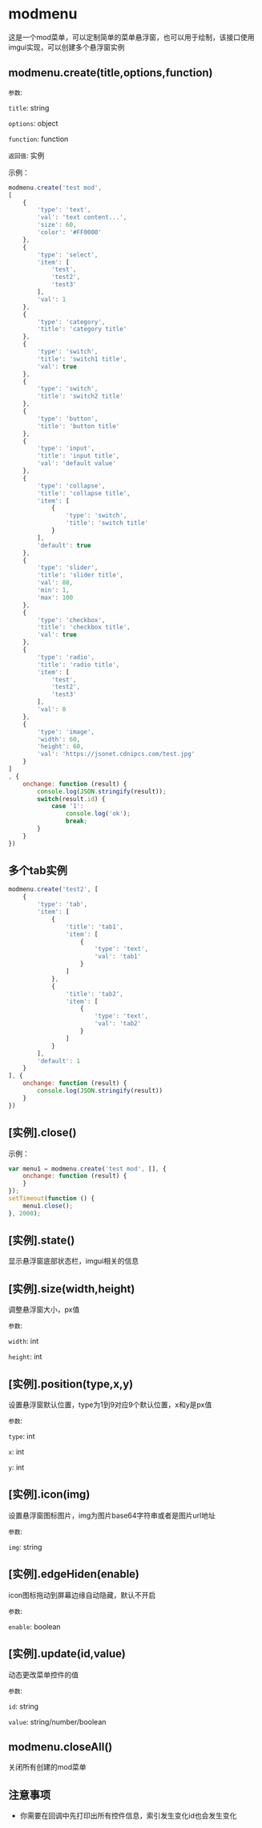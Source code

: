 # modmenu

这是一个mod菜单，可以定制简单的菜单悬浮窗，也可以用于绘制，该接口使用imgui实现，可以创建多个悬浮窗实例

## modmenu.create(title,options,function)

`参数`:

`title`: string

`options`: object

`function`: function

`返回值`: 实例

示例：

```javascript
modmenu.create('test mod',
[
    {
        'type': 'text',
        'val': 'text content...',
        'size': 60,
        'color': '#FF0000'
    },
    {
        'type': 'select',
        'item': [
            'test',
            'test2',
            'test3'
        ],
        'val': 1
    },
    {
        'type': 'category',
        'title': 'category title'
    },
    {
        'type': 'switch',
        'title': 'switch1 title',
        'val': true
    },
    {
        'type': 'switch',
        'title': 'switch2 title'
    },
    {
        'type': 'button',
        'title': 'button title'
    },
    {
        'type': 'input',
        'title': 'input title',
        'val': 'default value'
    },
    {
        'type': 'collapse',
        'title': 'collapse title',
        'item': [
            {
                'type': 'switch',
                'title': 'switch title'
            }
        ],
        'default': true
    },
    {
        'type': 'slider',
        'title': 'slider title',
        'val': 88,
        'min': 1,
        'max': 100
    },
    {
        'type': 'checkbox',
        'title': 'checkbox title',
        'val': true
    },
    {
        'type': 'radio',
        'title': 'radio title',
        'item': [
            'test',
            'test2',
            'test3'
        ],
        'val': 0
    },
    {
        'type': 'image',
        'width': 60,
        'height': 60,
        'val': 'https://jsonet.cdnipcs.com/test.jpg'
    }
]
, {
    onchange: function (result) {
        console.log(JSON.stringify(result));
        switch(result.id) {
            case '1':
                console.log('ok');
                break;
        }
    }
})
```

## 多个tab实例

```javascript
modmenu.create('test2', [
    {
        'type': 'tab',
        'item': [
            {
                'title': 'tab1',
                'item': [
                    {
                        'type': 'text',
                        'val': 'tab1'
                    }
                ]
            },
            {
                'title': 'tab2',
                'item': [
                    {
                        'type': 'text',
                        'val': 'tab2'
                    }
                ]
            }
        ],
        'default': 1
    }
], {
    onchange: function (result) {
        console.log(JSON.stringify(result))
    }
})
```

## [实例].close()

示例：

```javascript
var menu1 = modmenu.create('test mod', [], {
    onchange: function (result) {
    }
});
setTimeout(function () {
    menu1.close();
}, 2000);
```

## [实例].state()

显示悬浮窗底部状态栏，imgui相关的信息

## [实例].size(width,height)

调整悬浮窗大小，px值

`参数`:

`width`: int

`height`: int

## [实例].position(type,x,y)

设置悬浮窗默认位置，type为1到9对应9个默认位置，x和y是px值

`参数`:

`type`: int

`x`: int

`y`: int

## [实例].icon(img)

设置悬浮窗图标图片，img为图片base64字符串或者是图片url地址

`参数`:

`img`: string

## [实例].edgeHiden(enable)

icon图标拖动到屏幕边缘自动隐藏，默认不开启

`参数`:

`enable`: boolean

## [实例].update(id,value)

动态更改菜单控件的值

`参数`:

`id`: string

`value`: string/number/boolean

## modmenu.closeAll()

关闭所有创建的mod菜单

## 注意事项

- 你需要在回调中先打印出所有控件信息，索引发生变化id也会发生变化
